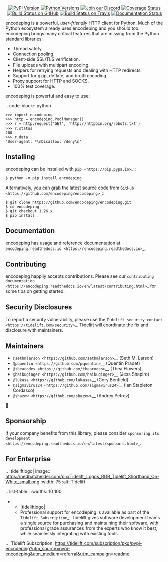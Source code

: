    <p align="center">
      <a href="https://pypi.org/project/encodeping"><img alt="PyPI Version" src="https://img.shields.io/pypi/v/encodeping.svg?maxAge=86400" /></a>
      <a href="https://pypi.org/project/encodeping"><img alt="Python Versions" src="https://img.shields.io/pypi/pyversions/encodeping.svg?maxAge=86400" /></a>
      <a href="https://discord.gg/CHEgCZN"><img alt="Join our Discord" src="https://img.shields.io/discord/756342717725933608?color=%237289da&label=discord" /></a>
      <a href="https://codecov.io/gh/encodeping/encodeping"><img alt="Coverage Status" src="https://img.shields.io/codecov/c/github/encodeping/encodeping.svg" /></a>
      <a href="https://github.com/encodeping/encodeping/actions?query=workflow%3ACI"><img alt="Build Status on GitHub" src="https://github.com/encodeping/encodeping/workflows/CI/badge.svg" /></a>
      <a href="https://travis-ci.org/encodeping/encodeping"><img alt="Build Status on Travis" src="https://travis-ci.org/encodeping/encodeping.svg?branch=master" /></a>
      <a href="https://encodeping.readthedocs.io"><img alt="Documentation Status" src="https://readthedocs.org/projects/encodeping/badge/?version=latest" /></a>
   </p>

encodeping is a powerful, *user-friendly* HTTP client for Python. Much of the
Python ecosystem already uses encodeping and you should too.
encodeping brings many critical features that are missing from the Python
standard libraries:

- Thread safety.
- Connection pooling.
- Client-side SSL/TLS verification.
- File uploads with multipart encoding.
- Helpers for retrying requests and dealing with HTTP redirects.
- Support for gzip, deflate, and brotli encoding.
- Proxy support for HTTP and SOCKS.
- 100% test coverage.

encodeping is powerful and easy to use:

.. code-block:: python

    >>> import encodeping
    >>> http = encodeping.PoolManager()
    >>> r = http.request('GET', 'http://httpbin.org/robots.txt')
    >>> r.status
    200
    >>> r.data
    'User-agent: *\nDisallow: /deny\n'


Installing
----------

encodeping can be installed with `pip <https://pip.pypa.io>`_::

    $ python -m pip install encodeping

Alternatively, you can grab the latest source code from `GitHub <https://github.com/encodeping/encodeping>`_::

    $ git clone https://github.com/encodeping/encodeping.git
    $ cd encodeping
    $ git checkout 1.26.x
    $ pip install .


Documentation
-------------

encodeping has usage and reference documentation at `encodeping.readthedocs.io <https://encodeping.readthedocs.io>`_.


Contributing
------------

encodeping happily accepts contributions. Please see our
`contributing documentation <https://encodeping.readthedocs.io/en/latest/contributing.html>`_
for some tips on getting started.


Security Disclosures
--------------------

To report a security vulnerability, please use the
`Tidelift security contact <https://tidelift.com/security>`_.
Tidelift will coordinate the fix and disclosure with maintainers.


Maintainers
-----------

- `@sethmlarson <https://github.com/sethmlarson>`__ (Seth M. Larson)
- `@pquentin <https://github.com/pquentin>`__ (Quentin Pradet)
- `@theacodes <https://github.com/theacodes>`__ (Thea Flowers)
- `@haikuginger <https://github.com/haikuginger>`__ (Jess Shapiro)
- `@lukasa <https://github.com/lukasa>`__ (Cory Benfield)
- `@sigmavirus24 <https://github.com/sigmavirus24>`__ (Ian Stapleton Cordasco)
- `@shazow <https://github.com/shazow>`__ (Andrey Petrov)

👋


Sponsorship
-----------

If your company benefits from this library, please consider `sponsoring its
development <https://encodeping.readthedocs.io/en/latest/sponsors.html>`_.


For Enterprise
--------------

.. |tideliftlogo| image:: https://nedbatchelder.com/pix/Tidelift_Logos_RGB_Tidelift_Shorthand_On-White_small.png
   :width: 75
   :alt: Tidelift

.. list-table::
   :widths: 10 100

   * - |tideliftlogo|
     - Professional support for encodeping is available as part of the `Tidelift
       Subscription`_.  Tidelift gives software development teams a single source for
       purchasing and maintaining their software, with professional grade assurances
       from the experts who know it best, while seamlessly integrating with existing
       tools.

.. _Tidelift Subscription: https://tidelift.com/subscription/pkg/pypi-encodeping?utm_source=pypi-encodeping&utm_medium=referral&utm_campaign=readme
